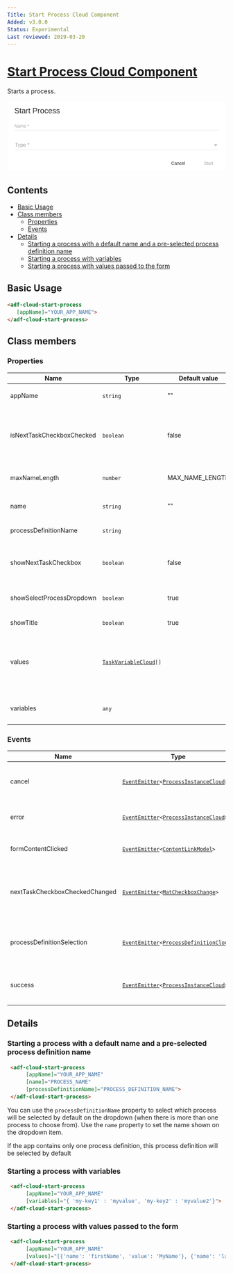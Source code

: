 ```yaml
---
Title: Start Process Cloud Component
Added: v3.0.0
Status: Experimental
Last reviewed: 2019-03-20
---
```


# [Start Process Cloud Component](../../../lib/process-services-cloud/src/lib/process/start-process/components/start-process-cloud.component.ts "Defined in start-process-cloud.component.ts")

Starts a process.

![adf-start-process](../../docassets/images/startProcess.png)

## Contents

-   [Basic Usage](#basic-usage)
-   [Class members](#class-members)
    -   [Properties](#properties)
    -   [Events](#events)
-   [Details](#details)
    -   [Starting a process with a default name and a pre-selected process definition name](#starting-a-process-with-a-default-name-and-a-pre-selected-process-definition-name)
    -   [Starting a process with variables](#starting-a-process-with-variables)
    -   [Starting a process with values passed to the form](#starting-a-process-with-values-passed-to-the-form)

## Basic Usage

```html
<adf-cloud-start-process 
   [appName]="YOUR_APP_NAME">
</adf-cloud-start-process>
```

## Class members

### Properties

| Name | Type | Default value | Description |
| ---- | ---- | ------------- | ----------- |
| appName | `string` | "" | (required) Name of the app. |
| isNextTaskCheckboxChecked | `boolean` | false | Whether the `Open next task` checkbox is checked by default or not. |
| maxNameLength | `number` | MAX_NAME_LENGTH | Maximum length of the process name. |
| name | `string` | "" | Name of the process. |
| processDefinitionName | `string` |  | Name of the process definition. |
| showNextTaskCheckbox | `boolean` | false | Toggle rendering of the `Open next task` checkbox. |
| showSelectProcessDropdown | `boolean` | true | Show/hide the process dropdown list. |
| showTitle | `boolean` | true | Show/hide title. |
| values | [`TaskVariableCloud`](../../../lib/process-services-cloud/src/lib/form/models/task-variable-cloud.model.ts)`[]` |  | Parameter to pass form field values in the start form if one is associated. |
| variables | `any` |  | Variables to attach to the payload. |

### Events

| Name | Type | Description |
| ---- | ---- | ----------- |
| cancel | [`EventEmitter`](https://angular.io/api/core/EventEmitter)`<`[`ProcessInstanceCloud`](../../../lib/process-services-cloud/src/lib/process/start-process/models/process-instance-cloud.model.ts)`>` | Emitted when the starting process is cancelled |
| error | [`EventEmitter`](https://angular.io/api/core/EventEmitter)`<`[`ProcessInstanceCloud`](../../../lib/process-services-cloud/src/lib/process/start-process/models/process-instance-cloud.model.ts)`>` | Emitted when an error occurs. |
| formContentClicked | [`EventEmitter`](https://angular.io/api/core/EventEmitter)`<`[`ContentLinkModel`](../../../lib/core/src/lib/form/components/widgets/core/content-link.model.ts)`>` | Emitted when form content is clicked. |
| nextTaskCheckboxCheckedChanged | [`EventEmitter`](https://angular.io/api/core/EventEmitter)`<`[`MatCheckboxChange`](https://material.angular.io/components/checkbox/api#MatCheckboxChange)`>` | Emitted when the `Open next task` checkbox was toggled. |
| processDefinitionSelection | [`EventEmitter`](https://angular.io/api/core/EventEmitter)`<`[`ProcessDefinitionCloud`](../../../lib/process-services-cloud/src/lib/models/process-definition-cloud.model.ts)`>` | Emitted when process definition selection changes. |
| success | [`EventEmitter`](https://angular.io/api/core/EventEmitter)`<`[`ProcessInstanceCloud`](../../../lib/process-services-cloud/src/lib/process/start-process/models/process-instance-cloud.model.ts)`>` | Emitted when the process is successfully started. |

## Details

### Starting a process with a default name and a pre-selected process definition name

```html
 <adf-cloud-start-process 
      [appName]="YOUR_APP_NAME"
      [name]="PROCESS_NAME"
      [processDefinitionName]="PROCESS_DEFINITION_NAME">
 </adf-cloud-start-process>		 
```

You can use the `processDefinitionName` property to select which process will be selected by default on the dropdown (when there is more than one process to choose from). Use the `name` property to set the name shown on the dropdown item.

If the app contains only one process definition, this process definition will be selected by default

### Starting a process with variables

```html
 <adf-cloud-start-process 
      [appName]="YOUR_APP_NAME"
      [variables]="{ 'my-key1' : 'myvalue', 'my-key2' : 'myvalue2'}">
 </adf-cloud-start-process>		 
```

### Starting a process with values passed to the form

```html
 <adf-cloud-start-process 
      [appName]="YOUR_APP_NAME"
      [values]="[{'name': 'firstName', 'value': 'MyName'}, {'name': 'lastName', 'value': 'MyLastName'}]">
 </adf-cloud-start-process>		 
```
